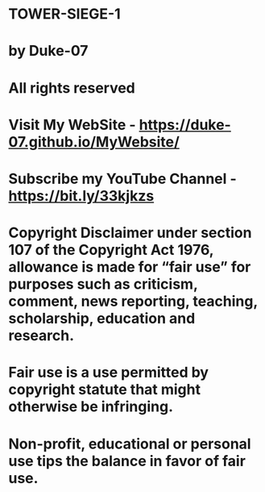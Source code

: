 # TOWER-SIEGE-1
# by Duke-07
# All rights reserved
# Visit My WebSite - https://duke-07.github.io/MyWebsite/
# Subscribe my YouTube Channel - https://bit.ly/33kjkzs
# Copyright Disclaimer under section 107 of the Copyright Act 1976, allowance is made for “fair use” for purposes such as criticism, comment, news reporting, teaching, scholarship, education and research.
# Fair use is a use permitted by copyright statute that might otherwise be infringing. 
# Non-profit, educational or personal use tips the balance in favor of fair use. 
